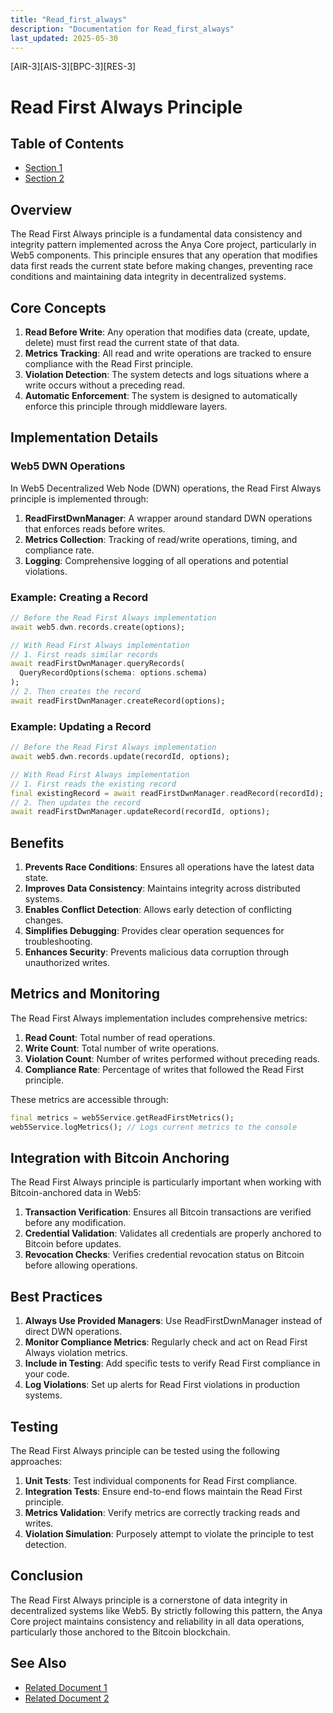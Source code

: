 ```yaml
---
title: "Read_first_always"
description: "Documentation for Read_first_always"
last_updated: 2025-05-30
---
```

[AIR-3][AIS-3][BPC-3][RES-3]


<!-- markdownlint-disable MD013 line-length -->

# Read First Always Principle

## Table of Contents

- [Section 1](#section-1)
- [Section 2](#section-2)


## Overview

The Read First Always principle is a fundamental data consistency and integrity pattern implemented across the Anya Core project, particularly in Web5 components. This principle ensures that any operation that modifies data first reads the current state before making changes, preventing race conditions and maintaining data integrity in decentralized systems.

## Core Concepts

1. **Read Before Write**: Any operation that modifies data (create, update, delete) must first read the current state of that data.
2. **Metrics Tracking**: All read and write operations are tracked to ensure compliance with the Read First principle.
3. **Violation Detection**: The system detects and logs situations where a write occurs without a preceding read.
4. **Automatic Enforcement**: The system is designed to automatically enforce this principle through middleware layers.

## Implementation Details

### Web5 DWN Operations

In Web5 Decentralized Web Node (DWN) operations, the Read First Always principle is implemented through:

1. **ReadFirstDwnManager**: A wrapper around standard DWN operations that enforces reads before writes.
2. **Metrics Collection**: Tracking of read/write operations, timing, and compliance rate.
3. **Logging**: Comprehensive logging of all operations and potential violations.

### Example: Creating a Record

```dart
// Before the Read First Always implementation
await web5.dwn.records.create(options);

// With Read First Always implementation
// 1. First reads similar records
await readFirstDwnManager.queryRecords(
  QueryRecordOptions(schema: options.schema)
);
// 2. Then creates the record
await readFirstDwnManager.createRecord(options);
```

### Example: Updating a Record

```dart
// Before the Read First Always implementation
await web5.dwn.records.update(recordId, options);

// With Read First Always implementation
// 1. First reads the existing record
final existingRecord = await readFirstDwnManager.readRecord(recordId);
// 2. Then updates the record
await readFirstDwnManager.updateRecord(recordId, options);
```

## Benefits

1. **Prevents Race Conditions**: Ensures all operations have the latest data state.
2. **Improves Data Consistency**: Maintains integrity across distributed systems.
3. **Enables Conflict Detection**: Allows early detection of conflicting changes.
4. **Simplifies Debugging**: Provides clear operation sequences for troubleshooting.
5. **Enhances Security**: Prevents malicious data corruption through unauthorized writes.

## Metrics and Monitoring

The Read First Always implementation includes comprehensive metrics:

1. **Read Count**: Total number of read operations.
2. **Write Count**: Total number of write operations.
3. **Violation Count**: Number of writes performed without preceding reads.
4. **Compliance Rate**: Percentage of writes that followed the Read First principle.

These metrics are accessible through:

```dart
final metrics = web5Service.getReadFirstMetrics();
web5Service.logMetrics(); // Logs current metrics to the console
```

## Integration with Bitcoin Anchoring

The Read First Always principle is particularly important when working with Bitcoin-anchored data in Web5:

1. **Transaction Verification**: Ensures all Bitcoin transactions are verified before any modification.
2. **Credential Validation**: Validates all credentials are properly anchored to Bitcoin before updates.
3. **Revocation Checks**: Verifies credential revocation status on Bitcoin before allowing operations.

## Best Practices

1. **Always Use Provided Managers**: Use ReadFirstDwnManager instead of direct DWN operations.
2. **Monitor Compliance Metrics**: Regularly check and act on Read First Always violation metrics.
3. **Include in Testing**: Add specific tests to verify Read First compliance in your code.
4. **Log Violations**: Set up alerts for Read First violations in production systems.

## Testing

The Read First Always principle can be tested using the following approaches:

1. **Unit Tests**: Test individual components for Read First compliance.
2. **Integration Tests**: Ensure end-to-end flows maintain the Read First principle.
3. **Metrics Validation**: Verify metrics are correctly tracking reads and writes.
4. **Violation Simulation**: Purposely attempt to violate the principle to test detection.

## Conclusion

The Read First Always principle is a cornerstone of data integrity in decentralized systems like Web5. By strictly following this pattern, the Anya Core project maintains consistency and reliability in all data operations, particularly those anchored to the Bitcoin blockchain.

## See Also

- [Related Document 1](../getting-started/INSTALLATION.md)
- [Related Document 2](../INSTALLATION_REVIEW.md)

